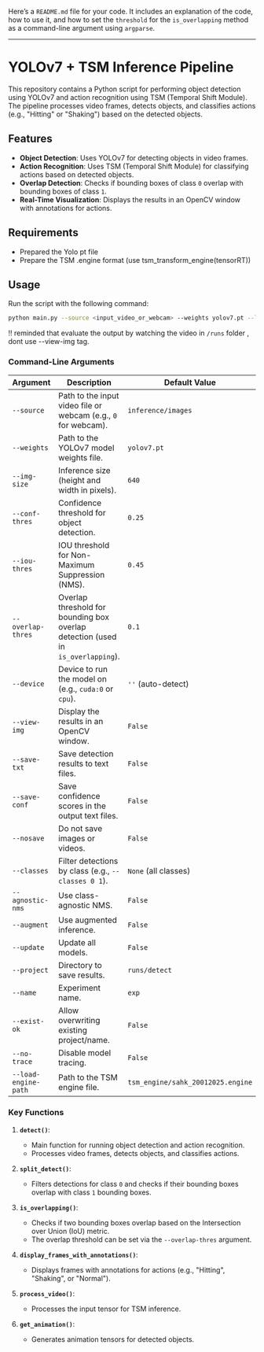 Here’s a `README.md` file for your code. It includes an explanation of the code, how to use it, and how to set the `threshold` for the `is_overlapping` method as a command-line argument using `argparse`.

---

# YOLOv7 + TSM Inference Pipeline

This repository contains a Python script for performing object detection using YOLOv7 and action recognition using TSM (Temporal Shift Module). The pipeline processes video frames, detects objects, and classifies actions (e.g., "Hitting" or "Shaking") based on the detected objects.

## Features

- **Object Detection**: Uses YOLOv7 for detecting objects in video frames.
- **Action Recognition**: Uses TSM (Temporal Shift Module) for classifying actions based on detected objects.
- **Overlap Detection**: Checks if bounding boxes of class `0` overlap with bounding boxes of class `1`.
- **Real-Time Visualization**: Displays the results in an OpenCV window with annotations for actions.

## Requirements

- Prepared the Yolo pt file 
- Prepare the TSM .engine format (use tsm_transform_engine(tensorRT))


## Usage

Run the script with the following command:

```bash
python main.py --source <input_video_or_webcam> --weights yolov7.pt --load-engine-path tsm_engine/sahk_20012025.engine --iou-thres 0.45 --overlap-thres 0.1
```

!! reminded that evaluate the output by watching the video in ```/runs``` folder , dont use --view-img tag.
### Command-Line Arguments

| Argument              | Description                                                                 | Default Value                     |
|-----------------------|-----------------------------------------------------------------------------|-----------------------------------|
| `--source`            | Path to the input video file or webcam (e.g., `0` for webcam).              | `inference/images`                |
| `--weights`           | Path to the YOLOv7 model weights file.                                      | `yolov7.pt`                       |
| `--img-size`          | Inference size (height and width in pixels).                                | `640`                             |
| `--conf-thres`        | Confidence threshold for object detection.                                  | `0.25`                            |
| `--iou-thres`         | IOU threshold for Non-Maximum Suppression (NMS).                            | `0.45`                            |
| `--overlap-thres`     | Overlap threshold for bounding box overlap detection (used in `is_overlapping`). | `0.1`                             |
| `--device`            | Device to run the model on (e.g., `cuda:0` or `cpu`).                       | `''` (auto-detect)                |
| `--view-img`          | Display the results in an OpenCV window.                                    | `False`                           |
| `--save-txt`          | Save detection results to text files.                                       | `False`                           |
| `--save-conf`         | Save confidence scores in the output text files.                            | `False`                           |
| `--nosave`            | Do not save images or videos.                                               | `False`                           |
| `--classes`           | Filter detections by class (e.g., `--classes 0 1`).                         | `None` (all classes)              |
| `--agnostic-nms`      | Use class-agnostic NMS.                                                     | `False`                           |
| `--augment`           | Use augmented inference.                                                    | `False`                           |
| `--update`            | Update all models.                                                          | `False`                           |
| `--project`           | Directory to save results.                                                  | `runs/detect`                     |
| `--name`              | Experiment name.                                                            | `exp`                             |
| `--exist-ok`          | Allow overwriting existing project/name.                                    | `False`                           |
| `--no-trace`          | Disable model tracing.                                                      | `False`                           |
| `--load-engine-path`  | Path to the TSM engine file.                                                | `tsm_engine/sahk_20012025.engine` |

### Key Functions

1. **`detect()`**:
   - Main function for running object detection and action recognition.
   - Processes video frames, detects objects, and classifies actions.

2. **`split_detect()`**:
   - Filters detections for class `0` and checks if their bounding boxes overlap with class `1` bounding boxes.

3. **`is_overlapping()`**:
   - Checks if two bounding boxes overlap based on the Intersection over Union (IoU) metric.
   - The overlap threshold can be set via the `--overlap-thres` argument.

4. **`display_frames_with_annotations()`**:
   - Displays frames with annotations for actions (e.g., "Hitting", "Shaking", or "Normal").

5. **`process_video()`**:
   - Processes the input tensor for TSM inference.

6. **`get_animation()`**:
   - Generates animation tensors for detected objects.

   